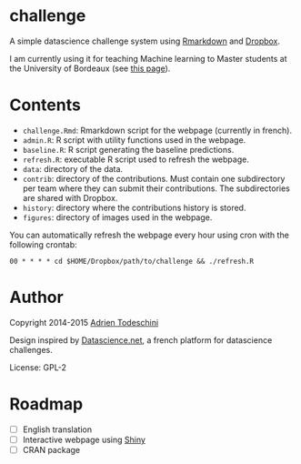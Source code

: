challenge
=========

A simple datascience challenge system using [Rmarkdown](http://rmarkdown.rstudio.com/) 
and [Dropbox](https://www.dropbox.com/).

I am currently using it for teaching Machine learning to Master students at the 
University of Bordeaux (see [this page](http://goo.gl/KRuYn0)).

Contents
========
- `challenge.Rmd`: Rmarkdown script for the webpage (currently in french).
- `admin.R`: R script with utility functions used in the webpage.
- `baseline.R`: R script generating the baseline predictions.
- `refresh.R`: executable R script used to refresh the webpage.
- `data`: directory of the data.
- `contrib`: directory of the contributions. Must contain one subdirectory per team
    where they can submit their contributions. The subdirectories are shared with
    Dropbox.
- `history`: directory where the contributions history is stored.
- `figures`: directory of images used in the webpage.

You can automatically refresh the webpage every hour using cron with the following crontab:
```
00 * * * * cd $HOME/Dropbox/path/to/challenge && ./refresh.R
```

Author
=======
Copyright 2014-2015 [Adrien Todeschini](https://sites.google.com/site/adrientodeschini)

Design inspired by [Datascience.net](https://datascience.net/), a french platform
for datascience challenges.

License: GPL-2

Roadmap
========
- [ ] English translation
- [ ] Interactive webpage using [Shiny](http://shiny.rstudio.com/)
- [ ] CRAN package
